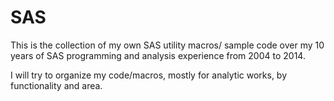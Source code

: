 # SAS
This is the collection of my own SAS utility macros/ sample code over my 10 years of SAS programming and analysis experience from 2004 to 2014.

I will try to organize my code/macros, mostly for analytic works, by functionality and area.
